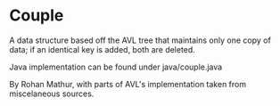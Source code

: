 Couple
======

A data structure based off the AVL tree that maintains only one copy of data; if an identical key is added, both are deleted.

Java implementation can be found under java/couple.java

By Rohan Mathur, with parts of AVL's implementation taken from miscelaneous sources.